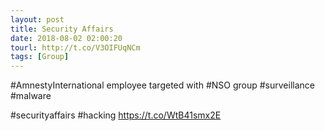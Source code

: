 ```yaml
---
layout: post
title: Security Affairs
date: 2018-08-02 02:00:20
tourl: http://t.co/V3OIFUqNCm
tags: [Group]
---
```

#AmnestyInternational employee targeted with #NSO group #surveillance #malware

#securityaffairs #hacking https://t.co/WtB41smx2E